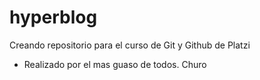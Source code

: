 # hyperblog
Creando repositorio para el curso de Git y Github de Platzi

* Realizado por el mas guaso de todos. Churo
